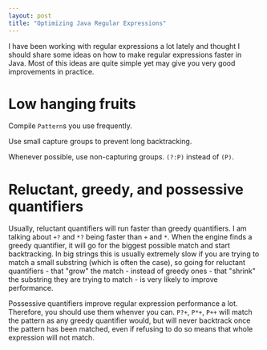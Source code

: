 ```yaml
---
layout: post
title: "Optimizing Java Regular Expressions"
---
```


I have been working with regular expressions a lot lately and thought I should
share some ideas on how to make regular expressions faster in Java. Most of this
ideas are quite simple yet may give you very good improvements in practice.

# Low hanging fruits
Compile `Pattern`s you use frequently.

Use small capture groups to prevent long backtracking.

Whenever possible, use non-capturing groups. `(?:P)` instead of `(P)`.

# Reluctant, greedy, and possessive quantifiers
Usually, reluctant quantifiers will run faster than greedy quantifiers. I am
talking about `+?` and `*?` being faster than `+` and `*`. When the engine finds
a greedy quantifier, it will go for the biggest possible match and start
backtracking. In big strings this is usually extremely slow if you are trying to
match a small substring (which is often the case), so going for reluctant
quantifiers - that "grow" the match - instead of greedy ones - that "shrink" the
substring they are trying to match - is very likely to improve performance.

Possessive quantifiers improve regular expression performance a lot. Therefore,
you should use them whenver you can. `P?+`, `P*+`, `P++` will match the pattern
as any greedy quantifier would, but will never backtrack once the pattern has
been matched, even if refusing to do so means that whole expression will not
match.
